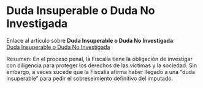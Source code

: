 # Duda Insuperable o Duda No Investigada

Enlace al artículo sobre **Duda Insuperable o Duda No Investigada**:  
[Duda Insuperable o Duda No Investigada](https://abogadoparaguayo.blogspot.com/2025/07/duda-insuperable-o-duda-no-investigada.html)

Resumen: En el proceso penal, la Fiscalía tiene la obligación de investigar con diligencia para proteger los derechos de las víctimas y la sociedad. Sin embargo, a veces sucede que la Fiscalía afirma haber llegado a una “duda insuperable” para pedir el sobreseimiento definitivo del imputado.
